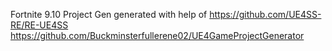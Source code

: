 Fortnite 9.10 Project Gen generated with help of https://github.com/UE4SS-RE/RE-UE4SS https://github.com/Buckminsterfullerene02/UE4GameProjectGenerator
